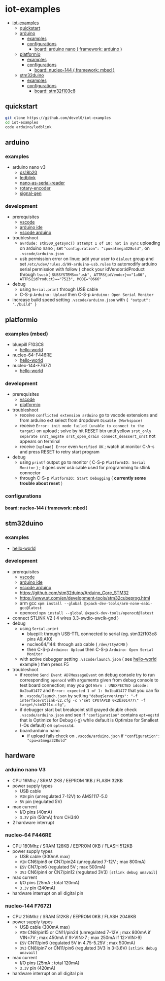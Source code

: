 # iot-examples

<!-- TOC -->
- [iot-examples](#iot-examples)
  * [quickstart](#quickstart)
  * [arduino](#arduino)
    + [examples](#examples)
    + [configurations](#configurations)
      - [board: arduino nano ( framework: arduino )](#board-arduino-nano--framework-arduino-)
  * [platformio](#platformio)
    + [examples](#examples-1)
    + [configurations](#configurations-1)
      - [board: nucleo-144 ( framework: mbed )](#board-nucleo-144--framework-mbed-)
  * [stm32duino](#stm32duino)
    + [examples](#examples-2)
    + [configurations](#configurations-2)
      - [board: stm32f103c8](#board-stm32f103c8)
<!-- TOCEND -->

## quickstart

```sh
git clone https://github.com/devel0/iot-examples
cd iot-examples
code arduino/ledblink
```

## arduino

### examples

- arduino nano v3
    - [ds18b20](arduino/ds18b20)
    - [ledblink](arduino/ledblink)
    - [nano-as-serial-reader](arduino/nano-as-serial-reader)
    - [rotary-encoder](arduino/rotary-encoder)
    - [signal-gen](arduino/signal-gen)

### development

- prerequisites
    - [vscode](https://code.visualstudio.com/)
    - [arduino ide](https://www.arduino.cc/en/software)
    - [vscode arduino](https://marketplace.visualstudio.com/items?itemName=vsciot-vscode.vscode-arduino)    
- troubleshoot
    - `avrdude: stk500_getsync() attempt 1 of 10: not in sync` uploading on arduino nano ; set `"configuration": "cpu=atmega328old",` on `.vscode/arduino.json`
    - usb permission error on linux: add your user to `dialout` group and set `/etc/udev/rules.d/99-arduino-usb.rules` to automodify arduino serial permission with follow ( check your idVendor:idProduct through `lsusb` ) `SUBSYSTEMS=="usb", ATTRS{idVendor}=="1a86", ATTRS{idProduct}=="7523", MODE="0666"`
- debug
    - using `Serial.print` through USB cable
    - C-S-p `Arduino: Upload` then C-S-p `Arduino: Open Serial Monitor`
- increase build speed setting `.vscode/arduino.json` with `{ "output": "./build" }`

## platformio

### examples (mbed)

- bluepill F103C8
    - [hello-world]()
- nucleo-64-F446RE
    - [hello-world]()
- nucleo-144-F767ZI
    - [hello-world]()

### development

- prerequisites
    - [vscode](https://code.visualstudio.com/)
    - [platformio](https://marketplace.visualstudio.com/items?itemName=platformio.platformio-ide)
- troubleshoot
    - receive `conflicted extension arduino` go to vscode extensions and from arduino ext select from dropdown `Disable (Workspace)`
    - receive `Error: init mode failed (unable to connect to the target)` on upload ; solve by hit RESET btn until yellow `srst_only separate srst_nogate srst_open_drain connect_deassert_srst` not appears on terminal
    - receive `[upload] Error` even `Verified OK` ; watch at monitor C-A-s and press RESET to retry start program
- debug
    - using `printf` output go to monitor ( C-S-p `PlatformIO: Serial Monitor` ) ; it goes over usb cable used for programming to stlink connector
    - through C-S-p `PlatformIO: Start Debugging` ( **currently some trouble about reset** )

### configurations

#### board: nucleo-144 ( framework: mbed )

## stm32duino

### examples

- [hello-world](stm32duino/hello-world)

### development

- prerequisites
    - [vscode](https://code.visualstudio.com/)
    - [arduino ide](https://www.arduino.cc/en/software)
    - [vscode arduino](https://marketplace.visualstudio.com/items?itemName=vsciot-vscode.vscode-arduino)  
    - https://github.com/stm32duino/Arduino_Core_STM32
    - https://www.st.com/en/development-tools/stm32cubeprog.html
    - arm gcc `xpm install --global @xpack-dev-tools/arm-none-eabi-gcc@latest`
    - openocd `xpm install --global @xpack-dev-tools/openocd@latest`
- connect STLINK V2 ( 4 wires 3.3-swdio-swclk-gnd )
- debug
    - using `Serial.print`
        - bluepill: through USB-TTL connected to serial (eg. stm32f103c8 pins A9,A10)
        - nucleo64/144: through usb cable ( `/dev/ttyACM0` )
        - then C-S-p `Arduino: Upload` then C-S-p `Arduino: Open Serial Monitor`
    - with active debugger setting `.vscode/launch.json` ( see [hello-world](stm32duino/hello-world/.vscode/launch.json) example ) then press F5
- troubleshoot
    - if receive `Send Event AD7MessageEvent` on debug console try to run corresponding `openocd` with arguments given from debug console to test board connection; may you got `Warn : UNEXPECTED idcode: 0x2ba01477` and `Error: expected 1 of 1: 0x1ba01477` that you can fix in `.vscode/launch.json` by setting `"debugServerArgs": "-f interface/stlink-v2.cfg -c \"set CPUTAPID 0x2ba01477\" -f target/stm32f1x.cfg",`
    - if debugger start but breakpoint still grayed double check `.vscode/arduino.json` and see if `"configuration"` contains `opt=ogstd` that is Optimize for Debug (-g) while default is Optimize for Smallest (-Os default) on `opt=osstd`.
    - board:arduino nano
        - if upload fails check on `.vscode/arduino.json` if `"configuration": "cpu=atmega328old"`

## hardware

### arduino nano V3
    
- CPU 16Mhz / SRAM 2KB / EEPROM 1KB / FLASH 32KB
- power supply types
    - USB cable
    - `VIN` pin (unregulated 7-12V) to AMS1117-5.0
    - `5V` pin (regulated 5V)
- max current
    - I/O pins (40mA)
    - `3.3V` pin (50mA) from CH340
- 2 hardware interrupt

### nucleo-64 F446RE

- CPU 180Mhz / SRAM 128KB / EEPROM 0KB / FLASH 512KB
- power supply types
    - USB cable (300mA max)
    - `VIN` CN6/pin8 or CN7/pin24 (unregulated 7-12V ; max 800mA)
    - `E5V` CN7/pin6 (regulated 5V ; max 500mA)        
    - `3V3` CN6/pin4 or CN7/pin12 (regulated 3V3) `[stlink debug unavail]`
- max current
    - I/O pins (25mA ; total 120mA)
    - `3.3V` pin (240mA)
- hardware interrupt on all digital pin

### nucleo-144 F767ZI

- CPU 216Mhz / SRAM 512KB / EEPROM 0KB / FLASH 2048KB
- power supply types
    - USB cable (300mA max)
    - `VIN` CN8/pin15 or CN11/pin24 (unregulated 7-12V ; max 800mA if VIN=7V ; max 450mA if 9>VIN>7 ; max 250mA if 12>VIN>9)
    - `E5V` CN11/pin6 (regulated 5V in 4.75-5.25V ; max 500mA)        
    - `3V3` CN8/pin7 or CN11/pin6 (regulated 3V3 in 3-3.6V) `[stlink debug unavail]`
- max current
    - I/O pins (25mA ; total 120mA)
    - `3.3V` pin (420mA)
- hardware interrupt on all digital pin
